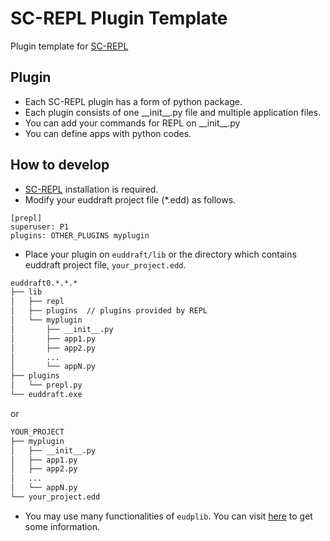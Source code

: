 # SC-REPL Plugin Template

Plugin template for [SC-REPL](https://github.com/mighty1231/screpl)

## Plugin

* Each SC-REPL plugin has a form of python package.
* Each plugin consists of one \_\_init\_\_.py file and multiple application files.
* You can add your commands for REPL on \_\_init\_\_.py
* You can define apps with python codes.

## How to develop

* [SC-REPL](https://github.com/mighty1231/screpl) installation is required.
* Modify your euddraft project file (\*.edd) as follows.

```
[prepl]
superuser: P1
plugins: OTHER_PLUGINS myplugin
```

* Place your plugin on `euddraft/lib` or the directory which contains euddraft project file, `your_project.edd`.

```bash
euddraft0.*.*.*
├── lib
│   ├── repl
│   ├── plugins  // plugins provided by REPL
│   └── myplugin
│       ├── __init__.py
│       ├── app1.py
│       ├── app2.py
│       ...
│       └── appN.py
├── plugins
│   └── prepl.py
└── euddraft.exe
```

or

```bash
YOUR_PROJECT
├── myplugin
│   ├── __init__.py
│   ├── app1.py
│   ├── app2.py
│   ...
│   └── appN.py
└── your_project.edd
```
* You may use many functionalities of `eudplib`. You can visit [here](https://cafe.naver.com/edac) to get some information.
